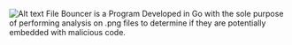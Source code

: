 
![Alt text](https://github.com/Insolent-M1nx/File-Bouncer/blob/master/fb.PNG?raw=true "File-Bouncer")
File Bouncer is a Program Developed in Go with the sole purpose of performing analysis on .png files to determine if they are potentially embedded with malicious code. 
